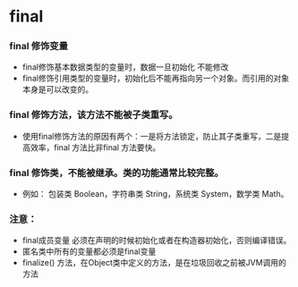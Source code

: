 # final

### final 修饰变量
- final修饰基本数据类型的变量时，数据一旦初始化 不能修改
- final修饰引用类型的变量时，初始化后不能再指向另一个对象。而引用的对象本身是可以改变的。

### final 修饰方法，该方法不能被子类重写。
- 使用final修饰方法的原因有两个：一是将方法锁定，防止其子类重写，二是提高效率，final 方法比非final 方法要快。

### final 修饰类，不能被继承。类的功能通常比较完整。
- 例如： 包装类 Boolean，字符串类 String，系统类 System，数学类 Math。

### 注意：
- final成员变量 必须在声明的时候初始化或者在构造器初始化，否则编译错误。
- 匿名类中所有的变量都必须是final变量
- finalize() 方法，在Object类中定义的方法，是在垃圾回收之前被JVM调用的方法